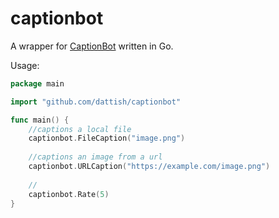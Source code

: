 # captionbot
A wrapper for [CaptionBot](https://www.captionbot.ai) written in Go.

Usage:
```Go
package main

import "github.com/dattish/captionbot"

func main() {
    //captions a local file
    captionbot.FileCaption("image.png")
    
    //captions an image from a url
    captionbot.URLCaption("https://example.com/image.png")
    
    //
    captionbot.Rate(5)
}
```